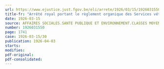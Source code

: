 ```yaml
---
url: https://www.ejustice.just.fgov.be/eli/arrete/1926/03/15/1926031550/justel
title-fr: "Arrêté royal portant le règlement organique des Services vétérinaires"
date: 1926-03-15
source: AFFAIRES SOCIALES.SANTE PUBLIQUE ET ENVIRONNEMENT.CLASSES MOYENNES.AGRICULTURE
number: 1926031550
page: 1741
case: 1926-03-15/30
publication: 1926-04-03
starts:
modifies:
pdf-original:
pdf-consolidated:
---
```


